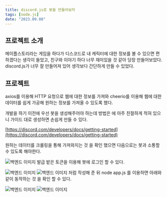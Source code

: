 ```yaml
---
title: discord.js로 봇을 만들어보자
tags: [node.js]
date: "2023.09.08"
---
```


## 프로젝트 소개

메이플스토리라는 게임을 하다가 디스코드로 내 캐릭터에 대한 정보를 볼 수 있으면 편하겠다는 생각이 들었고, 친구와 이야기 하다 너무 재미있을 것 같아 당장 만들어보았다. discord.js가 너무 잘 만들어져 있어 생각보다 간단하게 만들 수 있었다.

## 프로젝트

axios를 이용해 HTTP 요청으로 웹에 대한 정보를 가져와 cheerio를 이용해 웹에 대한 데이터를 쉽게 가공해 원하는 정보를 가져올 수 있도록 했다.

개발을 하기 이전에 우선 봇을 생성해주어야 하는데 방법은 에 아주 친절하게 적혀 있으니 가이드 대로 생성하면 손쉽게 만들 수 있다.

[https://discord.com/developers/docs/getting-started](https://discord.com/developers/docs/getting-started)

원하는 데이터를 크롤링을 통해 가져와지는 것 을 확인 했으면 다음으로는 봇과 소통할 수 있도록 해야한다.

![백엔드 이미지](/img/node/CreateDiscordBotOne/capture2.png) 
발급 밭은 토큰을 이용해 봇에 로그인 할 수 있다.

![백엔드 이미지](/img/node/CreateDiscordBotOne/capture.png)
![백엔드 이미지](/img/node/CreateDiscordBotOne/capture1.png) 
처럼 작성해 준 뒤 node app.js 를 이용하면 아래와 같이 동작하는 것 을 확인 할 수 있다.

![백엔드 이미지](/img/node/CreateDiscordBotOne/result.png) 
![백엔드 이미지](/img/node/CreateDiscordBotOne/search.png)
